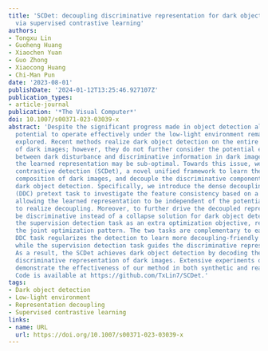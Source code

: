 ```yaml
---
title: 'SCDet: decoupling discriminative representation for dark object detection
  via supervised contrastive learning'
authors:
- Tongxu Lin
- Guoheng Huang
- Xiaochen Yuan
- Guo Zhong
- Xiaocong Huang
- Chi-Man Pun
date: '2023-08-01'
publishDate: '2024-01-12T13:25:46.927107Z'
publication_types:
- article-journal
publication: '*The Visual Computer*'
doi: 10.1007/s00371-023-03039-x
abstract: 'Despite the significant progress made in object detection algorithms, their
  potential to operate effectively under the low-light environment remains to be fully
  explored. Recent methods realize dark object detection on the entire representation
  of dark images; however, they do not further consider the potential entanglement
  between dark disturbance and discriminative information in dark images, and thus,
  the learned representation may be sub-optimal. Towards this issue, we propose supervised
  contrastive detection (SCDet), a novel unified framework to learn the potential
  composition of dark images, and decouple the discriminative component for facilitating
  dark object detection. Specifically, we introduce the dense decoupling contrastive
  (DDC) pretext task to investigate the feature consistency based on a dark transformation,
  allowing the learned representation to be independent of the potential entanglement
  to realize decoupling. Moreover, to further drive the decoupled representation to
  be discriminative instead of a collapse solution for dark object detection, we incorporate
  the supervision detection task as an extra optimization objective, resulting in
  the joint optimization pattern. The two tasks are complementary to each other: the
  DDC task regularizes the detection to learn more decoupling-friendly representation,
  while the supervision detection task guides the discriminative representation decoupling.
  As a result, the SCDet achieves dark object detection by decoding the decoupled
  discriminative representation of dark images. Extensive experiments on four datasets
  demonstrate the effectiveness of our method in both synthetic and real-world scenarios.
  Code is available at https://github.com/TxLin7/SCDet.'
tags:
- Dark object detection
- Low-light environment
- Representation decoupling
- Supervised contrastive learning
links:
- name: URL
  url: https://doi.org/10.1007/s00371-023-03039-x
---
```

